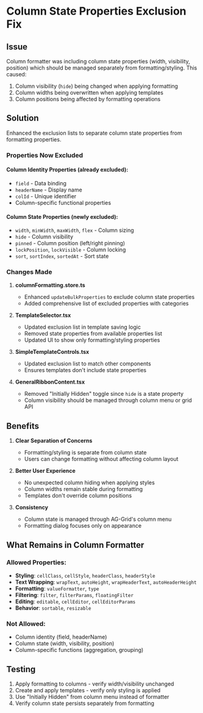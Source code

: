 # Column State Properties Exclusion Fix

## Issue
Column formatter was including column state properties (width, visibility, position) which should be managed separately from formatting/styling. This caused:
1. Column visibility (`hide`) being changed when applying formatting
2. Column widths being overwritten when applying templates
3. Column positions being affected by formatting operations

## Solution
Enhanced the exclusion lists to separate column state properties from formatting properties.

### Properties Now Excluded

#### Column Identity Properties (already excluded):
- `field` - Data binding
- `headerName` - Display name
- `colId` - Unique identifier
- Column-specific functional properties

#### Column State Properties (newly excluded):
- `width`, `minWidth`, `maxWidth`, `flex` - Column sizing
- `hide` - Column visibility
- `pinned` - Column position (left/right pinning)
- `lockPosition`, `lockVisible` - Column locking
- `sort`, `sortIndex`, `sortedAt` - Sort state

### Changes Made

1. **columnFormatting.store.ts**
   - Enhanced `updateBulkProperties` to exclude column state properties
   - Added comprehensive list of excluded properties with categories

2. **TemplateSelector.tsx**
   - Updated exclusion list in template saving logic
   - Removed state properties from available properties list
   - Updated UI to show only formatting/styling properties

3. **SimpleTemplateControls.tsx**
   - Updated exclusion list to match other components
   - Ensures templates don't include state properties

4. **GeneralRibbonContent.tsx**
   - Removed "Initially Hidden" toggle since `hide` is a state property
   - Column visibility should be managed through column menu or grid API

## Benefits

1. **Clear Separation of Concerns**
   - Formatting/styling is separate from column state
   - Users can change formatting without affecting column layout

2. **Better User Experience**
   - No unexpected column hiding when applying styles
   - Column widths remain stable during formatting
   - Templates don't override column positions

3. **Consistency**
   - Column state is managed through AG-Grid's column menu
   - Formatting dialog focuses only on appearance

## What Remains in Column Formatter

### Allowed Properties:
- **Styling**: `cellClass`, `cellStyle`, `headerClass`, `headerStyle`
- **Text Wrapping**: `wrapText`, `autoHeight`, `wrapHeaderText`, `autoHeaderHeight`
- **Formatting**: `valueFormatter`, `type`
- **Filtering**: `filter`, `filterParams`, `floatingFilter`
- **Editing**: `editable`, `cellEditor`, `cellEditorParams`
- **Behavior**: `sortable`, `resizable`

### Not Allowed:
- Column identity (field, headerName)
- Column state (width, visibility, position)
- Column-specific functions (aggregation, grouping)

## Testing
1. Apply formatting to columns - verify width/visibility unchanged
2. Create and apply templates - verify only styling is applied
3. Use "Initially Hidden" from column menu instead of formatter
4. Verify column state persists separately from formatting